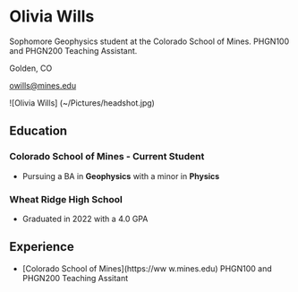 # Olivia Wills

Sophomore Geophysics student at the Colorado School of Mines. PHGN100 and PHGN200 Teaching Assistant.

Golden, CO

owills@mines.edu

![Olivia Wills] (~/Pictures/headshot.jpg)

## Education

### Colorado School of Mines - Current Student

- Pursuing a BA in **Geophysics** with a minor in **Physics**

### Wheat Ridge High School 

- Graduated in 2022 with a 4.0 GPA

## Experience

- [Colorado School of Mines](https://ww
w.mines.edu) PHGN100 and PHGN200 Teaching Assitant

